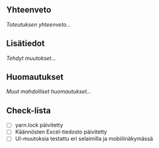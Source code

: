 ## Yhteenveto

_Toteutuksen yhteenveto..._

## Lisätiedot

_Tehdyt muutokset..._

## Huomautukset

_Muut mahdolliset huomautukset..._

## Check-lista

- [ ] yarn.lock päivitetty
- [ ] Käännösten Excel-tiedosto päivitetty
- [ ] UI-muutoksia testattu eri selaimilla ja mobiilinäkymässä
